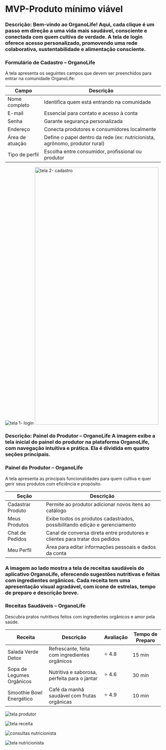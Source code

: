 # MVP-Produto mínimo viável

### Descrição: Bem-vindo ao OrganoLife! Aqui, cada clique é um passo em direção a uma vida mais saudável, consciente e conectada com quem cultiva de verdade. A tela de login oferece acesso personalizado, promovendo uma rede colaborativa, sustentabilidade e alimentação consciente.
### Formulário de Cadastro – OrganoLife

A tela apresenta os seguintes campos que devem ser preenchidos para entrar na comunidade OrganoLife:

| **Campo**           | **Descrição**                                                                 |
|---------------------|--------------------------------------------------------------------------------|
| Nome completo       | Identifica quem está entrando na comunidade                                    |
| E-mail              | Essencial para contato e acesso à conta                                        |
| Senha               | Garante segurança personalizada                                                 |
| Endereço            | Conecta produtores e consumidores localmente                                   |
| Área de atuação     | Define o papel dentro da rede (ex: nutricionista, agrônomo, produtor rural)    |
| Tipo de perfil      | Escolha entre consumidor, profissional ou produtor                             |

![tela 1- login](https://github.com/user-attachments/assets/3e6dedfb-687b-4b7b-afdc-998aa20342da)
<img width="400" height="833" alt="tela 2- cadastro" src="https://github.com/user-attachments/assets/ccb85f5e-1815-4f11-8cf8-219e26ceceb5" />  

### Descrição: Painel do Produtor – OrganoLife A imagem exibe a tela inicial do painel do produtor na plataforma OrganoLife, com navegação intuitiva e prática. Ela é dividida em quatro seções principais.  
### Painel do Produtor – OrganoLife

A tela apresenta as principais funcionalidades para quem cultiva e quer gerir seus produtos com eficiência e propósito.

| **Seção**             | **Descrição**                                                                 |
|------------------------|--------------------------------------------------------------------------------|
| Cadastrar Produto      | Permite ao produtor adicionar novos itens ao catálogo                         |
| Meus Produtos          | Exibe todos os produtos cadastrados, possibilitando edição e gerenciamento    |
| Chat de Pedidos        | Canal de conversa direta entre produtores e clientes para tratar dos pedidos  |
| Meu Perfil             | Área para editar informações pessoais e dados da conta                        |

### A imagem ao lado mostra a tela de receitas saudáveis do aplicativo OrganoLife, oferecendo sugestões nutritivas e feitas com ingredientes orgânicos. Cada receita tem uma apresentação visual agradável, com ícone de estrelas, tempo de preparo e descrição breve.
### Receitas Saudáveis – OrganoLife

Descubra pratos nutritivos feitos com ingredientes orgânicos e amor pela saúde.

| **Receita**                  | **Descrição**                                            | **Avaliação** | **Tempo de Preparo** |
|-----------------------------|----------------------------------------------------------|---------------|----------------------|
| Salada Verde Detox          | Refrescante, feita com ingredientes orgânicos            | ⭐ 4.8         | 15 min               |
| Sopa de Legumes Orgânicos   | Nutritiva e saborosa, perfeita para o jantar             | ⭐ 4.6         | 30 min               |
| Smoothie Bowl Energético    | Café da manhã saudável com frutas orgânicas              | ⭐ 4.9         | 10 min               |

![tela produtor](https://github.com/user-attachments/assets/ddb9ddfa-f276-4af4-880a-180a0ecbfcde)

![tela receita](https://github.com/user-attachments/assets/c85da8e2-d090-415c-9a56-c3b34f5fa4e6)

![consultas nutricionista ](https://github.com/user-attachments/assets/a3a252ae-63dd-47ec-a472-7cd33ea1e0f4)

![tela nutricionista](https://github.com/user-attachments/assets/36a1832e-67d7-41ba-b2b3-52e727cf6519)
